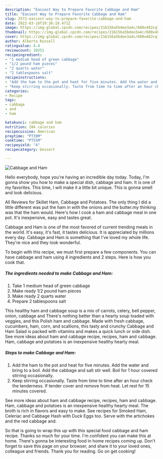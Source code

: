 ```yaml
---
description: "Easiest Way to Prepare Favorite Cabbage and Ham"
title: "Easiest Way to Prepare Favorite Cabbage and Ham"
slug: 2572-easiest-way-to-prepare-favorite-cabbage-and-ham
date: 2022-03-16T19:36:19.471Z
image: https://img-global.cpcdn.com/recipes/216156a5bdee3a4c/680x482cq70/cabbage-and-ham-recipe-main-photo.jpg
thumbnail: https://img-global.cpcdn.com/recipes/216156a5bdee3a4c/680x482cq70/cabbage-and-ham-recipe-main-photo.jpg
cover: https://img-global.cpcdn.com/recipes/216156a5bdee3a4c/680x482cq70/cabbage-and-ham-recipe-main-photo.jpg
author: Alberta Russell
ratingvalue: 4.4
reviewcount: 10251
recipeingredient:
- "1 medium head of green cabbage"
- "1/2 pound ham pieces"
- "2 quarts water"
- "2 tablespoons salt"
recipeinstructions:
- "Add the ham to the pot and heat for five minutes. Add the water and bring to a boil. Add the cabbage and salt stir well. Boil for 1 hour covered stirring occasionally."
- "Keep stirring occasionally. Taste from time to time after an hour check the tenderness. If tender cover and remove from heat. Let rest for 15 minutes covered."
categories:
- Recipe
tags:
- cabbage
- and
- ham

katakunci: cabbage and ham 
nutrition: 184 calories
recipecuisine: American
preptime: "PT39M"
cooktime: "PT55M"
recipeyield: "4"
recipecategory: Dessert

---
```



![Cabbage and Ham](https://img-global.cpcdn.com/recipes/216156a5bdee3a4c/680x482cq70/cabbage-and-ham-recipe-main-photo.jpg)

Hello everybody, hope you're having an incredible day today. Today, I'm gonna show you how to make a special dish, cabbage and ham. It is one of my favorites. This time, I will make it a little bit unique. This is gonna smell and look delicious.

All Reviews for Skillet Ham, Cabbage and Potatoes. The only thing I did a little different was put the ham in with the onions and the butter.my thinking was that the ham would. Here's how I cook a ham and cabbage meal in one pot. It's inexpensive, easy and tastes great.

Cabbage and Ham is one of the most favored of current trending meals in the world. It's easy, it's fast, it tastes delicious. It is appreciated by millions every day. Cabbage and Ham is something that I've loved my whole life. They're nice and they look wonderful.


To begin with this recipe, we must first prepare a few components. You can have cabbage and ham using 4 ingredients and 2 steps. Here is how you cook that.

<!--inarticleads1-->

##### The ingredients needed to make Cabbage and Ham:

1. Take 1 medium head of green cabbage
1. Make ready 1/2 pound ham pieces
1. Make ready 2 quarts water
1. Prepare 2 tablespoons salt


This healthy ham and cabbage soup is a mix of carrots, celery, bell pepper, onion, cabbage and There's nothing better than a hearty soup loaded with veggies, and this Polish ham and cabbage. Made with fresh cabbage, cucumbers, ham, corn, and scallions, this tasty and crunchy Cabbage and Ham Salad is packed with vitamins and makes a quick lunch or side dish. See more ideas about ham and cabbage recipe, recipes, ham and cabbage. Ham, cabbage and potatoes is an inexpensive healthy hearty meal. 

<!--inarticleads2-->

##### Steps to make Cabbage and Ham:

1. Add the ham to the pot and heat for five minutes. Add the water and bring to a boil. Add the cabbage and salt stir well. Boil for 1 hour covered stirring occasionally.
1. Keep stirring occasionally. Taste from time to time after an hour check the tenderness. If tender cover and remove from heat. Let rest for 15 minutes covered.


See more ideas about ham and cabbage recipe, recipes, ham and cabbage. Ham, cabbage and potatoes is an inexpensive healthy hearty meal. The broth is rich in flavors and easy to make. See recipes for Smoked Ham, Celeriac and Cabbage Hash with Duck Eggs too. Serve with the artichokes and the red cabbage and. 

So that is going to wrap this up with this special food cabbage and ham recipe. Thanks so much for your time. I'm confident you can make this at home. There's gonna be interesting food in home recipes coming up. Don't forget to save this page on your browser, and share it to your loved ones, colleague and friends. Thank you for reading. Go on get cooking!
